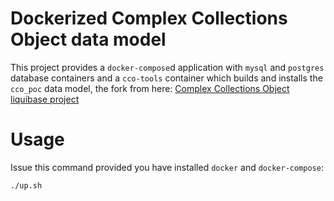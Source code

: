 Dockerized Complex Collections Object data model
================================================

This project provides a `docker-compose`d application with `mysql` and `postgres` database containers and a `cco-tools` container which builds and installs the `cco_poc` data model, the fork from here: [Complex Collections Object liquibase project](https://github.com/Inkimar/cco_poc)

Usage
=====

Issue this command provided you have installed `docker` and `docker-compose`:

    ./up.sh
